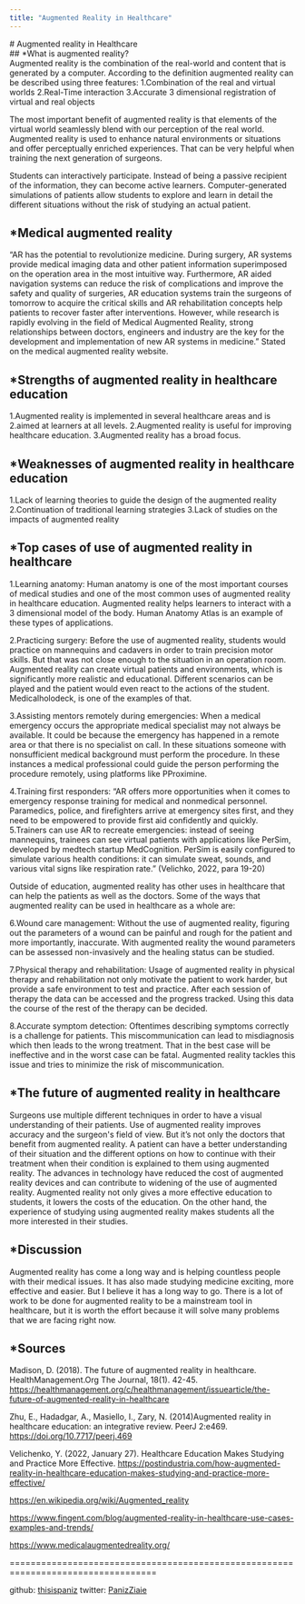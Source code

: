 ```yaml
---
title: "Augmented Reality in Healthcare"
---
```

<link href="style.css" rel="stylesheet"></link>
<div class="title"> # Augmented reality in Healthcare </div>

<div class="header"> ## *What is augmented reality?</div>
Augmented reality is the combination of the real-world and content that is generated by a computer. According to the definition augmented reality can be described using three features: 
1.Combination of the real and virtual worlds
2.Real-Time interaction
3.Accurate 3 dimensional registration of virtual and real objects

The most important benefit of augmented reality is that elements of the virtual world seamlessly blend with our perception of the real world. Augmented reality is used to enhance natural environments or situations and offer perceptually enriched experiences. That can be very helpful when training the next generation of surgeons. 
	
Students can interactively participate. Instead of being a passive recipient of the information, they can become active learners. Computer-generated simulations of patients allow students to explore and learn in detail the different situations without the risk of studying an actual patient.



## *Medical augmented reality

“AR has the potential to revolutionize medicine. During surgery, AR systems provide medical imaging data and other patient information superimposed on the operation area in the most intuitive way. Furthermore, AR aided navigation systems can reduce the risk of complications and improve the safety and quality of surgeries, AR education systems train the surgeons of tomorrow to acquire the critical skills and AR rehabilitation concepts help patients to recover faster after interventions. However, while research is rapidly evolving in the field of Medical Augmented Reality, strong relationships between doctors, engineers and industry are the key for the development and implementation of new AR systems in medicine.” Stated on the medical augmented reality website.

## *Strengths of augmented reality in healthcare education

1.Augmented reality is implemented in several healthcare areas and is 2.aimed at learners at all levels.
2.Augmented reality is useful for improving healthcare education.
3.Augmented reality has a broad focus. 

## *Weaknesses of augmented reality in healthcare education

1.Lack of learning theories to guide the design of the augmented reality
2.Continuation of traditional learning strategies
3.Lack of studies on the impacts of augmented reality

## *Top cases of use of augmented reality in healthcare

1.Learning anatomy: Human anatomy is one of the most important courses of medical studies and one of the most common uses of augmented reality in healthcare education. Augmented reality helps learners to interact with a 3 dimensional model of the body. Human Anatomy Atlas is an example of these types of applications.



2.Practicing surgery: Before the use of augmented reality, students would practice on mannequins and cadavers in order to train precision motor skills. But that was not close enough to the situation in an operation room. Augmented reality can create virtual patients and environments, which is significantly more realistic and educational. Different scenarios can be played and the patient would even react to the actions of the student. Medicalholodeck, is one of the examples of that.



3.Assisting mentors remotely during emergencies: When a medical emergency occurs the appropriate medical specialist may not always be available. It could be because the emergency has happened in a remote area or that there is no specialist on call. In these situations someone with nonsufficient medical background must perform the procedure. In these instances a medical professional could guide the person performing the procedure remotely, using platforms like PProximine.

4.Training first responders: “AR offers more opportunities when it comes to emergency response training for medical and nonmedical personnel. Paramedics, police, and firefighters arrive at emergency sites first, and they need to be empowered to provide first aid confidently and quickly.
5.Trainers can use AR to recreate emergencies: instead of seeing mannequins, trainees can see virtual patients with applications like PerSim, developed by medtech startup MedCognition. PerSim is easily configured to simulate various health conditions: it can simulate sweat, sounds, and various vital signs like respiration rate.” (Velichko, 2022, para 19-20)



Outside of education, augmented reality has other uses in healthcare that can help the patients as well as the doctors. Some of the ways that augmented reality can be used in healthcare as a whole are:

6.Wound care management: Without the use of augmented reality, figuring out the parameters of a wound can be painful and rough for the patient and more importantly, inaccurate. With augmented reality the wound parameters can be assessed non-invasively and the healing status can be studied.


7.Physical therapy and rehabilitation: Usage of augmented reality in physical therapy and rehabilitation not only motivate the patient to work harder, but provide a safe environment to test and practice. After each session of therapy the data can be accessed and the progress tracked. Using this data the course of the rest of the therapy can be decided. 



8.Accurate symptom detection: Oftentimes describing symptoms correctly is a challenge for patients. This miscommunication can lead to misdiagnosis which then leads to the wrong treatment. That in the best case will be ineffective and in the worst case can be fatal. Augmented reality tackles this issue and tries to minimize the risk of miscommunication.

## *The future of augmented reality in healthcare

Surgeons use multiple different techniques in order to have a visual understanding of their patients. Use of augmented reality improves accuracy and the surgeon's field of view. But it’s not only the doctors that benefit from augmented reality. A patient can have a better understanding of their situation and the different options on how to continue with their treatment when their condition is explained to them using augmented reality.
The advances in technology have reduced the cost of augmented reality devices and can contribute to widening of the use of augmented reality. 
Augmented reality not only gives a more effective education to students, it lowers the costs of the education. On the other hand, the experience of studying using augmented reality makes students all the more interested in their studies.


## *Discussion
Augmented reality has come a long way and is helping countless people with their medical issues. It has also made studying medicine exciting, more effective and easier. But I believe it has a long way to go. There is a lot of work to be done for augmented reality to be a mainstream tool in healthcare, but it is worth the effort because it will solve many problems that we are facing right now.

## *Sources

Madison, D. (2018). The future of augmented reality in healthcare. HealthManagement.Org The Journal, 18(1).
	42-45. https://healthmanagement.org/c/healthmanagement/issuearticle/the-future-of-augmented-reality-in-healthcare

Zhu, E., Hadadgar, A., Masiello, I., Zary, N. (2014)Augmented reality in healthcare education: an integrative review. PeerJ 2:e469.
	https://doi.org/10.7717/peerj.469

Velichenko, Y. (2022, January 27). Healthcare Education Makes Studying and Practice More Effective.     https://postindustria.com/how-augmented-reality-in-healthcare-education-makes-studying-and-practice-more-effective/

https://en.wikipedia.org/wiki/Augmented_reality

https://www.fingent.com/blog/augmented-reality-in-healthcare-use-cases-examples-and-trends/

https://www.medicalaugmentedreality.org/

==================================================================================

github: [thisispaniz](https://github.com/thisispaniz)
twitter: [PanizZiaie](https://twitter.com/PanizZiaie)


